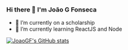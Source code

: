 ### Hi there 👋 I'm João G Fonseca

- 🔭 I’m currently on a scholarship
- 🌱 I’m currently learning ReactJS and Node

[![JoaoGF's GitHub stats](https://github-readme-stats.vercel.app/api?username=JoaoGF03)](https://github.com/JoaoGF03/github-readme-stats)
